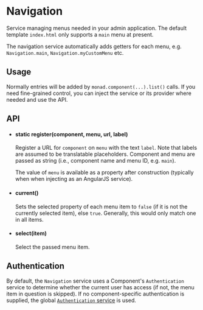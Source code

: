# Navigation
Service managing menus needed in your admin application. The default template
`index.html` only supports a `main` menu at present.

The navigation service automatically adds getters for each menu, e.g.
`Navigation.main`, `Navigation.myCustomMenu` etc.

## Usage
Normally entries will be added by `monad.component(...).list()` calls. If you
need fine-grained control, you can inject the service or its provider where
needed and use the API.

## API

- #### static register(component, menu, url, label) ####

    Register a URL for `component` on `menu` with the text `label`. Note that
    labels are assumed to be translatable placeholders. Component and menu are
    passed as string (i.e., component name and menu ID, e.g. `main`).

    The value of `menu` is available as a property after construction (typically
    when when injecting as an AngularJS service).

- #### current() ####

    Sets the selected property of each menu item to `false` (if it is not the
    currently selected item), else `true`. Generally, this would only match
    one in all items.

- #### select(item) ####

    Select the passed menu item.

## Authentication

By default, the `Navigation` service uses a Component's `Authentication`
service to determine whether the current user has access (if not, the menu item
in question is skipped). If no component-specific authentication is supplied,
the global [`Authentication` service](authentication.md) is used.

